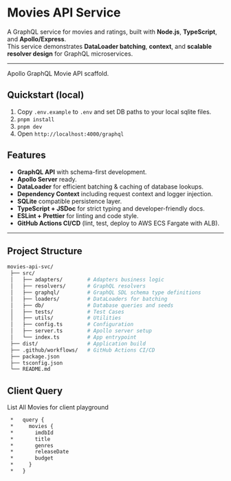 # Movies API Service

A GraphQL service for movies and ratings, built with **Node.js**, **TypeScript**, and **Apollo/Express**.  
This service demonstrates **DataLoader batching**, **context**, and **scalable resolver design** for GraphQL microservices.

---

Apollo GraphQL Movie API scaffold.

## Quickstart (local)

1. Copy `.env.example` to `.env` and set DB paths to your local sqlite files.
2. `pnpm install`
3. `pnpm dev`
4. Open `http://localhost:4000/graphql`

## Features

- **GraphQL API** with schema-first development.
- **Apollo Server** ready.
- **DataLoader** for efficient batching & caching of database lookups.
- **Dependency Context** including request context and logger injection.
- **SQLite** compatible persistence layer.
- **TypeScript + JSDoc** for strict typing and developer-friendly docs.
- **ESLint + Prettier** for linting and code style.
- **GitHub Actions CI/CD** (lint, test, deploy to AWS ECS Fargate with ALB).

---

## Project Structure

```bash
movies-api-svc/
 ├── src/
 │   ├── adapters/        # Adapters business logic
 │   ├── resolvers/       # GraphQL resolvers
 │   ├── graphql/         # GraphQL SDL schema type definitions
 │   ├── loaders/         # DataLoaders for batching
 │   ├── db/              # Database queries and seeds
 │   ├── tests/           # Test Cases
 │   ├── utils/           # Utilities
 │   ├── config.ts        # Configuration
 │   ├── server.ts        # Apollo server setup
 │   └── index.ts         # App entrypoint
 ├── dist/                # Application build
 ├── .github/workflows/   # GitHub Actions CI/CD
 ├── package.json
 ├── tsconfig.json
 └── README.md


```

## Client Query

List All Movies for client playground

```bash
 *   query {
 *     movies {
 *       imdbId
 *       title
 *       genres
 *       releaseDate
 *       budget
 *     }
 *   }
```
